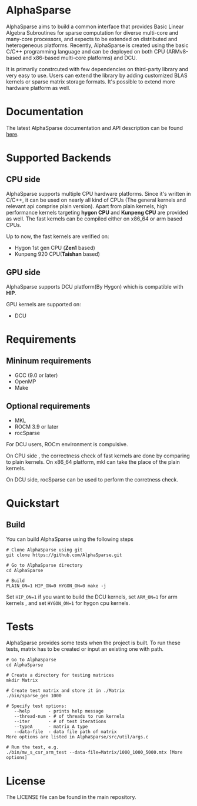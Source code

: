 # AlphaSparse

AlphaSparse aims to build a common interface that provides Basic Linear Algebra Subroutines for sparse computation for diverse multi-core and many-core processors, and expects to be extended on distributed and heterogeneous platforms. Recently, AlphaSparse is created using the basic C/C++ programming language and can be deployed on both CPU (ARMv8-based and x86-based multi-core platforms) and DCU.

It is primarily constrcuted with few dependencies on third-party library and very easy to use. Users can extend the library by adding customized BLAS kernels or sparse matrix storage formats. It's possible to extend more hardware platform as well.

# Documentation

The latest AlphaSparse documentation and API description can be found [here](https://alphasparse.github.io/AlphaSparse/build/html/index.html).

# Supported Backends

## CPU side

AlphaSparse supports multiple CPU hardware platforms. Since it's written in C/C++, it can be used on nearly all kind of CPUs (The general kernels and relevant api comprise plain version). Apart from plain  kernels, high performance kernels targeting **hygon CPU** and **Kunpeng CPU** are provided as well. The fast kernels can be compiled either on x86_64 or arm based CPUs.

Up to now, the fast kernels are verified on:

- Hygon 1st gen CPU (**Zen1** based)
- Kunpeng 920 CPU(**Taishan** based)

## GPU side

AlphaSparse supports DCU platform(By Hygon) which is compatible with **HIP**.

GPU kernels are supported on:

- DCU

# Requirements

## Mininum requirements

* GCC (9.0 or later)
* OpenMP
* Make

## Optional requirements

- MKL
- ROCM 3.9 or later
- rocSparse

For DCU users, ROCm environment is compulsive.

On CPU side , the correctness check of fast kernels are done by comparing to plain kernels. On x86_64 platform, mkl can take the place of the plain kernels.

On DCU side, rocSparse can be used to perform the corretness check.

# Quickstart

## Build

You can build AlphaSparse using the following steps

```
# Clone AlphaSparse using git
git clone https://github.com/AlphaSparse.git

# Go to AlphaSparse directory
cd AlphaSparse

# Build
PLAIN_ON=1 HIP_ON=0 HYGON_ON=0 make -j

```

Set `HIP_ON=1` if you want to build the DCU kernels, set `ARM_ON=1`  for arm kernels , and set `HYGON_ON=1`  for hygon cpu kernels.

# Tests

AlphaSparse provides some tests when the project is built. To run these tests, matrix has to be created or input an existing one with path.

```
# Go to AlphaSparse 
cd AlphaSparse

# Create a directory for testing matrices
mkdir Matrix

# Create test matrix and store it in ./Matrix
./bin/sparse_gen 1000

# Specify test options:
   --help       - prints help message
   --thread-num - # of threads to run kernels
   --iter       - # of test iterations
   --typeA      - matrix A type
   --data-file  - data file path of matrix
More options are listed in AlphaSparse/src/util/args.c

# Run the test, e.g.
./bin/mv_s_csr_arm_test --data-file=Matrix/1000_1000_5000.mtx [More options]
```

# License

The LICENSE file can be found in the main repository.
